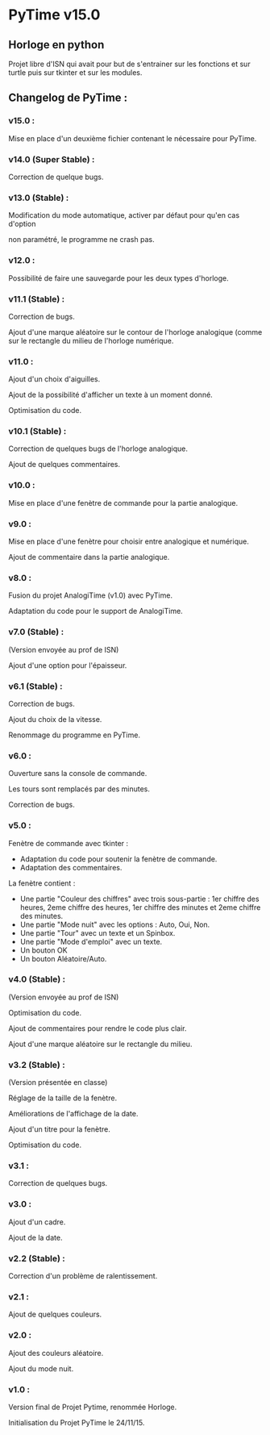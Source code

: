 # PyTime v15.0
## Horloge en python

Projet libre d'ISN qui avait pour but de s'entrainer sur les fonctions et sur turtle puis sur tkinter et sur les modules.


## Changelog de PyTime :

### v15.0 :

Mise en place d'un deuxième fichier contenant le nécessaire pour PyTime.


### v14.0 (Super Stable) :

Correction de quelque bugs.


### v13.0 (Stable) :

Modification du mode automatique, activer par défaut pour qu'en cas d'option

non paramétré, le programme ne crash pas.


### v12.0 :

Possibilité de faire une sauvegarde pour les deux types d'horloge.


### v11.1 (Stable) :

Correction de bugs.

Ajout d'une marque aléatoire sur le contour de l'horloge analogique (comme sur
le rectangle du milieu de l'horloge numérique.


### v11.0 :

Ajout d'un choix d'aiguilles.

Ajout de la possibilité d'afficher un texte à un moment donné.

Optimisation du code.


### v10.1 (Stable) :

Correction de quelques bugs de l'horloge analogique.

Ajout de quelques commentaires.


### v10.0 :

Mise en place d'une fenètre de commande pour la partie analogique.


### v9.0 :

Mise en place d'une fenètre pour choisir entre analogique et numérique.

Ajout de commentaire dans la partie analogique.


### v8.0 :

Fusion du projet AnalogiTime (v1.0) avec PyTime.

Adaptation du code pour le support de AnalogiTime.


### v7.0 (Stable) :

(Version envoyée au prof de ISN)

Ajout d'une option pour l'épaisseur.


### v6.1 (Stable) :

Correction de bugs.

Ajout du choix de la vitesse.

Renommage du programme en PyTime.


### v6.0 :

Ouverture sans la console de commande.

Les tours sont remplacés par des minutes.

Correction de bugs.


### v5.0 :

Fenètre de commande avec tkinter :
- Adaptation du code pour soutenir la fenètre de commande.
- Adaptation des commentaires.

La fenètre contient :
- Une partie "Couleur des chiffres" avec trois sous-partie : 1er chiffre des 
  heures, 2eme chiffre des heures, 1er chiffre des minutes et 2eme chiffre 
  des minutes.
- Une partie "Mode nuit" avec les options : Auto, Oui, Non.
- Une partie "Tour" avec un texte et un Spinbox.
- Une partie "Mode d'emploi" avec un texte.
- Un bouton OK
- Un bouton Aléatoire/Auto.


### v4.0 (Stable) :

(Version envoyée au prof de ISN)

Optimisation du code.

Ajout de commentaires pour rendre le code plus clair.

Ajout d'une marque aléatoire sur le rectangle du milieu.


### v3.2 (Stable) :

(Version présentée en classe)

Réglage de la taille de la fenètre.

Améliorations de l'affichage de la date.

Ajout d'un titre pour la fenètre.

Optimisation du code.


### v3.1 :

Correction de quelques bugs.


### v3.0 :

Ajout d'un cadre.

Ajout de la date.


### v2.2 (Stable) :

Correction d'un problème de ralentissement.


### v2.1 :

Ajout de quelques couleurs.


### v2.0 :

Ajout des couleurs aléatoire.

Ajout du mode nuit.


### v1.0 :

Version final de Projet Pytime, renommée Horloge.

Initialisation du Projet PyTime le 24/11/15.

